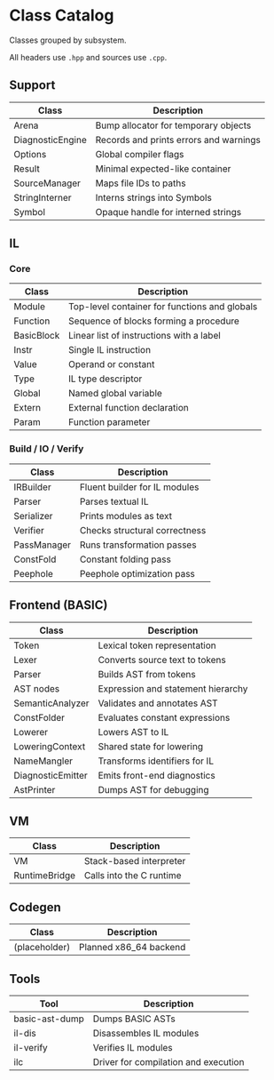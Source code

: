 # Class Catalog

Classes grouped by subsystem.

All headers use `.hpp` and sources use `.cpp`.

## Support

| Class            | Description                            |
| ---------------- | -------------------------------------- |
| Arena            | Bump allocator for temporary objects   |
| DiagnosticEngine | Records and prints errors and warnings |
| Options          | Global compiler flags                  |
| Result<T>        | Minimal expected-like container        |
| SourceManager    | Maps file IDs to paths                 |
| StringInterner   | Interns strings into Symbols           |
| Symbol           | Opaque handle for interned strings     |

## IL

### Core

| Class      | Description                                   |
| ---------- | --------------------------------------------- |
| Module     | Top-level container for functions and globals |
| Function   | Sequence of blocks forming a procedure        |
| BasicBlock | Linear list of instructions with a label      |
| Instr      | Single IL instruction                         |
| Value      | Operand or constant                           |
| Type       | IL type descriptor                            |
| Global     | Named global variable                         |
| Extern     | External function declaration                 |
| Param      | Function parameter                            |

### Build / IO / Verify

| Class       | Description                   |
| ----------- | ----------------------------- |
| IRBuilder   | Fluent builder for IL modules |
| Parser      | Parses textual IL             |
| Serializer  | Prints modules as text        |
| Verifier    | Checks structural correctness |
| PassManager | Runs transformation passes    |
| ConstFold   | Constant folding pass         |
| Peephole    | Peephole optimization pass    |

## Frontend (BASIC)

| Class             | Description                        |
| ----------------- | ---------------------------------- |
| Token             | Lexical token representation       |
| Lexer             | Converts source text to tokens     |
| Parser            | Builds AST from tokens             |
| AST nodes         | Expression and statement hierarchy |
| SemanticAnalyzer  | Validates and annotates AST        |
| ConstFolder       | Evaluates constant expressions     |
| Lowerer           | Lowers AST to IL                   |
| LoweringContext   | Shared state for lowering          |
| NameMangler       | Transforms identifiers for IL      |
| DiagnosticEmitter | Emits front-end diagnostics        |
| AstPrinter        | Dumps AST for debugging            |

## VM

| Class         | Description              |
| ------------- | ------------------------ |
| VM            | Stack-based interpreter  |
| RuntimeBridge | Calls into the C runtime |

## Codegen

| Class         | Description            |
| ------------- | ---------------------- |
| (placeholder) | Planned x86_64 backend |

## Tools

| Tool           | Description                          |
| -------------- | ------------------------------------ |
| basic-ast-dump | Dumps BASIC ASTs                     |
| il-dis         | Disassembles IL modules              |
| il-verify      | Verifies IL modules                  |
| ilc            | Driver for compilation and execution |
